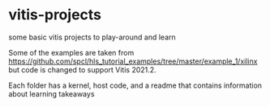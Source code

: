 # vitis-projects
some basic vitis projects to play-around and learn

Some of the examples are taken from https://github.com/spcl/hls_tutorial_examples/tree/master/example_1/xilinx but code is changed to support Vitis 2021.2.

Each folder has a kernel, host code, and a readme that contains information about learning takeaways

